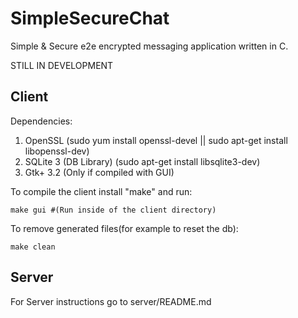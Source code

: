 <h1>SimpleSecureChat</h1>

 Simple & Secure e2e encrypted messaging application written in C.
 
 STILL IN DEVELOPMENT

<h2>Client</h2> 
Dependencies:

1. OpenSSL (sudo yum install openssl-devel || sudo apt-get install libopenssl-dev) 
2. SQLite 3 (DB Library) (sudo apt-get install libsqlite3-dev)
3. Gtk+ 3.2 (Only if compiled with GUI)

To compile the client install "make" and run:

    make gui #(Run inside of the client directory)
    
To remove generated files(for example to reset the db):

    make clean
   
<h2>Server</h2>
For Server instructions go to server/README.md
